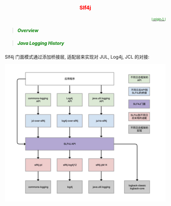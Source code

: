 <center>

### <font color=red>Slf4j</font> <!-- {docsify-ignore} -->
</center>

<p align="right">
<a href="https://www.loggly.com/ultimate-guide/java-logging-basics/" target="_blank"> 
<font face="Arial" color="green" size="1">| origin-1 |</font>  
</a>
</p>

> ##### <font color=green>Overview</font>


> ##### <font color=green>Java Logging History</font>

Slf4j 门面模式通过添加桥接层, 适配层来实现对 JUL, Log4j, JCL 的对接:

![history](../../media/log/slf4j.png ':size=70%')



[1]: https://logging.apache.org/log4j/1.2/manual.html "Log4j"
